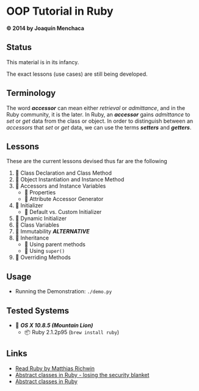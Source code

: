 # OOP Tutorial in Ruby
**© 2014 by Joaquín Menchaca**

## Status

This material is in its infancy.

The exact lessons (use cases) are still being developed.

## Terminology

The word ***accessor*** can mean either *retrieval* or *admittance*, and in the Ruby community, it is the later. In Ruby, an ***accessor*** gains *admittance* to *set* or *get* data from the class or object.  In order to distinguish between an *accessors* that *set* or *get* data, we can use the terms ***setters*** and ***getters***.

## Lessons

These are the current lessons devised thus far are the following

 1. :green_book: Class Declaration and Class Method
 2. :green_book: Object Instantiation and Instance Method
 1. :green_book: Accessors and Instance Variables
    * :page_facing_up: Properties
    * :page_facing_up: Attribute Accessor Generator
 2. :green_book: Initializer
    * :page_facing_up: Default vs. Custom Initializer
 3. :green_book: Dynamic Initializer
 4. :green_book: Class Variables
 5. :closed_book: Immutability ***ALTERNATIVE***
 6. :green_book: Inheritance
    * :page_facing_up: Using parent methods
    * :page_facing_up: Using `super()`
 7. :green_book: Overriding Methods

## Usage

* Running the Demonstration: `./demo.py`

## Tested Systems

* :dvd: *__OS X 10.8.5 (Mountain Lion)__*
  * :package: Ruby 2.1.2p95 (`brew install ruby`)

## Links

* [Read Ruby by Matthias Richwin](http://readruby.io/)
* [Abstract classes in Ruby - losing the security blanket](http://yakhairsurplus.com/abstract-classes-ruby-losing-security-blanket/)
* [Abstract classes in Ruby](http://riccardotacconi.blogspot.com/2012/12/abstract-classes-in-ruby.html)
